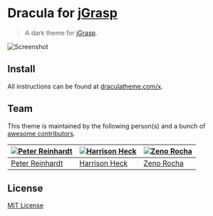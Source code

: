 # Dracula for [jGrasp](http://www.jgrasp.org/)

> A dark theme for [jGrasp](http://www.jgrasp.org/).

![Screenshot](https://i.imgur.com/oqUUp9t.png)

## Install

All instructions can be found at [draculatheme.com/x](https://draculatheme.com/x).

## Team

This theme is maintained by the following person(s) and a bunch of [awesome contributors](https://github.com/dracula/template/graphs/contributors).

[![Peter Reinhardt](https://avatars2.githubusercontent.com/u/3751731?s=3&s=70)](https://github.com/peter-er) | [![Harrison Heck](https://avatars0.githubusercontent.com/u/1037526?v=3&s=70)](https://github.com/nesl247) | [![Zeno Rocha](https://avatars2.githubusercontent.com/u/398893?v=3&s=70)](https://github.com/zenorocha)
--- | --- | ---
[Peter Reinhardt](https://github.com/peter-er) | [Harrison Heck](https://github.com/nesl247) | [Zeno Rocha](https://github.com/zenorocha)

## License

[MIT License](./LICENSE)
